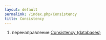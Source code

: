 ```yaml
---
layout: default
permalink: /index.php/Consistency
title: Consistency
---
```

1. перенаправление [Consistency (databases)](Consistency_(databases))